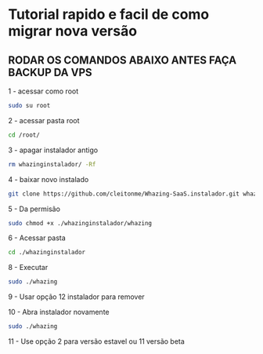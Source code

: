 # Tutorial rapido e facil de como migrar nova versão

## RODAR OS COMANDOS ABAIXO ANTES FAÇA BACKUP DA VPS

1 - acessar como root
```bash
sudo su root
```

2 - acessar pasta root
```bash
cd /root/
```


3 - apagar instalador antigo
```bash
rm whazinginstalador/ -Rf
```

4 - baixar novo instalado
```bash
git clone https://github.com/cleitonme/Whazing-SaaS.instalador.git whazinginstalador
```

5 - Da permisão
```bash
sudo chmod +x ./whazinginstalador/whazing
```

6 - Acessar pasta
```bash
cd ./whazinginstalador
```

8 - Executar
```bash
sudo ./whazing
```

9 - Usar opção 12 instalador para remover

10 - Abra instalador novamente
```bash
sudo ./whazing
```

11 - Use opção 2 para versão estavel ou 11 versão beta